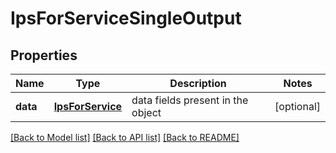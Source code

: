 # IpsForServiceSingleOutput

## Properties
Name | Type | Description | Notes
------------ | ------------- | ------------- | -------------
**data** | [**IpsForService**](IpsForService.md) | data fields present in the object | [optional] 

[[Back to Model list]](../README.md#documentation-for-models) [[Back to API list]](../README.md#documentation-for-api-endpoints) [[Back to README]](../README.md)


